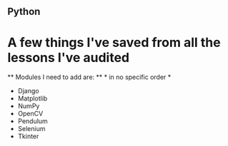 ## Python
# A few things I've saved from all the lessons I've audited
** Modules I need to add are: **
    * in no specific order *
- Django
- Matplotlib
- NumPy
- OpenCV 
- Pendulum
- Selenium 
- Tkinter 

